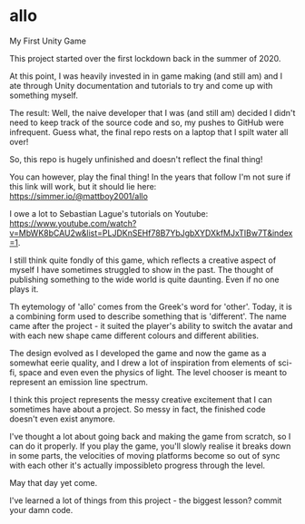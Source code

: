# allo
My First Unity Game

This project started over the first lockdown back in the summer of 2020.

At this point, I was heavily invested in in game making (and still am) and I ate through Unity documentation and tutorials to try and come 
up with something myself.

The result: Well, the naive developer that I was (and still am) decided I didn't need to keep track of the source code and so, my pushes to GitHub were infrequent.
Guess what, the final repo rests on a laptop that I spilt water all over!

So, this repo is hugely unfinished and doesn't reflect the final thing!

You can however, play the final thing! In the years that follow I'm not sure if this link will work, but it should lie here: https://simmer.io/@mattboy2001/allo

I owe a lot to Sebastian Lague's tutorials on Youtube: https://www.youtube.com/watch?v=MbWK8bCAU2w&list=PLJDKnSEHf78B7YbJgbXYDXkfMJxTIBw7T&index=1.

I still think quite fondly of this game, which reflects a creative aspect of myself I have sometimes struggled to show in the past. 
The thought of publishing something to the wide world is quite daunting. Even if no one plays it.

Th eytemology of 'allo' comes from the Greek's word for 'other'. Today, it is a combining form used to describe something that is 'different'. 
The name came after the project - it suited the player's ability to switch the avatar and with each new shape came different colours and different abilities.

The design evolved as I developed the game and now the game as a somewhat eerie quality, and I drew a lot of inspiration from elements of sci-fi, space and even
even the physics of light. The level chooser is meant to represent an emission line spectrum.

I think this project represents the messy creative excitement that I can sometimes have about a project. So messy in fact, the finished code doesn't even exist anymore.

I've thought a lot about going back and making the game from scratch, so I can do it properly. 
If you play the game, you'll slowly realise it breaks down in some parts, the velocities of moving platforms become so out of sync with each other it's actually impossibleto progress through the level.

May that day yet come.

I've learned a lot of things from this project - the biggest lesson? commit your damn code.





